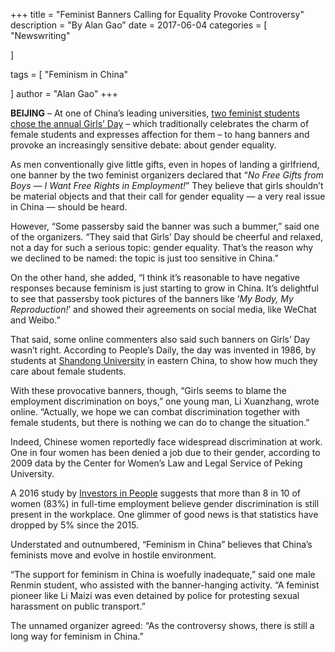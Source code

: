 +++
title = "Feminist Banners Calling for Equality Provoke Controversy"
description = "By Alan Gao"
date = 2017-06-04
categories = [
"Newswriting"

]

tags = [
    "Feminism in China"

]
author = "Alan Gao"
+++

**BEIJING** – At one of China’s leading universities, [two feminist students chose the annual Girls’ Day](http://edu.people.com.cn/n/2013/0308/c1053-20717953.html) – which traditionally celebrates the charm of female students and expresses affection for them – to hang banners and provoke an increasingly sensitive debate: about gender equality.

As men conventionally give little gifts, even in hopes of landing a girlfriend, one banner by the two feminist organizers declared that “*No Free Gifts from Boys — I Want Free Rights in Employment!*” They believe that girls shouldn’t be material objects and that their call for gender equality — a very real issue in China — should be heard.

However, “Some passersby said the banner was such a bummer,” said one of the organizers. “They said that Girls’ Day should be cheerful and relaxed, not a day for such a serious topic: gender equality. That’s the reason why we declined to be named: the topic is just too sensitive in China.”

On the other hand, she added, “I think it’s reasonable to have negative responses because feminism is just starting to grow in China. It’s delightful to see that passersby took pictures of the banners like ‘*My Body, My Reproduction!*’ and showed their agreements on social media, like WeChat and Weibo.”

That said, some online commenters also said such banners on Girls’ Day wasn’t right. According to People’s Daily, the day was invented in 1986, by students at [Shandong University](https://www.en.sdu.edu.cn/) in eastern China, to show how much they care about female students.

With these provocative banners, though, “Girls seems to blame the employment discrimination on boys,” one young man, Li Xuanzhang, wrote online. “Actually, we hope we can combat discrimination together with female students, but there is nothing we can do to change the situation.”

Indeed, Chinese women reportedly face widespread discrimination at work. One in four women has been denied a job due to their gender, according to 2009 data by the Center for Women’s Law and Legal Service of Peking University.

A 2016 study by [Investors in People](https://www.investorsinpeople.com/) suggests that more than 8 in 10 of women (83%) in full-time employment believe gender discrimination is still present in the workplace. One glimmer of good news is that statistics have dropped by 5% since the 2015.

Understated and outnumbered, “Feminism in China” believes that China’s feminists move and evolve in hostile environment.

“The support for feminism in China is woefully inadequate,” said one male Renmin student, who assisted with the banner-hanging activity. “A feminist pioneer like Li Maizi was even detained by police for protesting sexual harassment on public transport.”

The unnamed organizer agreed: “As the controversy shows, there is still a long way for feminism in China.”